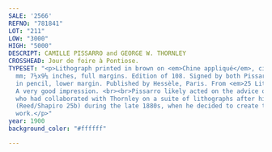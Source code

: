 ```yaml
---
SALE: '2566'
REFNO: "781841"
LOT: "211"
LOW: "3000"
HIGH: "5000"
DESCRIPT: CAMILLE PISSARRO and GEORGE W. THORNLEY
CROSSHEAD: Jour de foire à Pontiose.
TYPESET: "<p>Lithograph printed in brown on <em>Chine appliqué</em>, circa 1900. 190x233
  mm; 7½x9⅛ inches, full margins. Edition of 108. Signed by both Pissarro and Thornley
  in pencil, lower margin. Published by Hessèle, Paris. From <em>25 Lithographies</em>.
  A very good impression. <br><br>Pissarro likely acted on the advice of Edgar Degas,
  who had collaborated with Thornley on a suite of lithographs after his drawings
  (Reed/Shapiro 25b) during the late 1880s, when he decided to create the current
  work.</p>"
year: 1900
background_color: "#ffffff"

---
```

